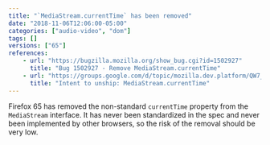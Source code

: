 ```yaml
---
title: "`MediaStream.currentTime` has been removed"
date: "2018-11-06T12:06:00-05:00"
categories: ["audio-video", "dom"]
tags: []
versions: ["65"]
references:
    - url: "https://bugzilla.mozilla.org/show_bug.cgi?id=1502927"
      title: "Bug 1502927 - Remove MediaStream.currentTime"
    - url: "https://groups.google.com/d/topic/mozilla.dev.platform/QW7_dfNSWLw/discussion"
      title: "Intent to unship: MediaStream.currentTime"
---
```

Firefox 65 has removed the non-standard `currentTime` property from the `MediaStream` interface. It has never been standardized in the spec and never been implemented by other browsers, so the risk of the removal should be very low.

